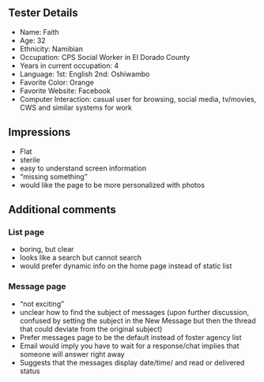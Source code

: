 ## Tester Details

* Name: Faith
* Age: 32
* Ethnicity: Namibian
* Occupation: CPS Social Worker in El Dorado County
* Years in current occupation: 4
* Language: 1st: English 2nd: Oshiwambo
* Favorite Color: Orange
* Favorite Website: Facebook
* Computer Interaction: casual user for browsing, social media, tv/movies, CWS and similar systems for work

## Impressions

* Flat
* sterile
* easy to understand screen information
* “missing something”
* would like the page to be more personalized with photos

## Additional comments

### List page

* boring,  but clear
* looks like a search but cannot search
* would prefer dynamic info on the home page instead of static list

### Message page

* “not exciting”
* unclear how to find the subject of messages (upon further discussion, confused by setting the subject in the New Message but then the thread that could deviate from the original subject)
* Prefer messages page to be the default instead of foster agency list
* Email would imply you have to wait for a response/chat implies that someone will answer right away
* Suggests that the messages display date/time/ and read or delivered status
